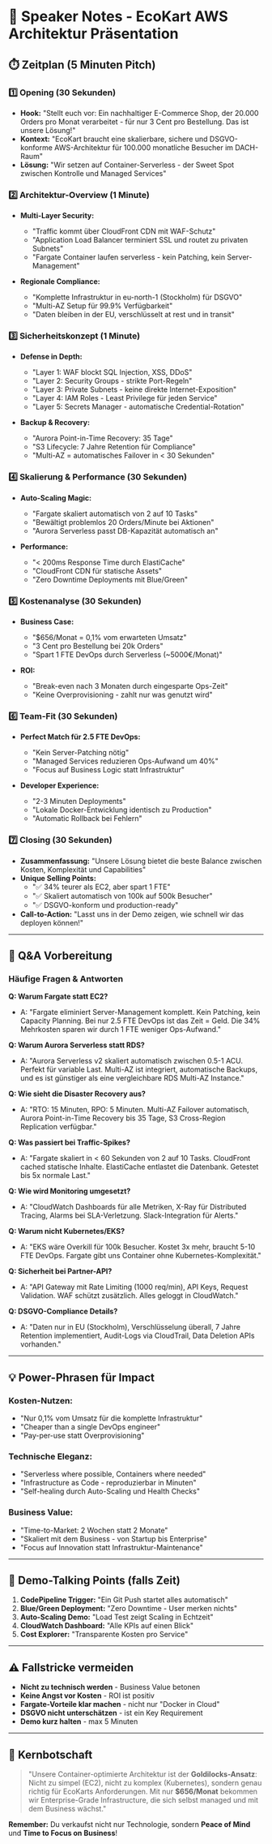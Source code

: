 # 🎯 Speaker Notes - EcoKart AWS Architektur Präsentation

## ⏱️ Zeitplan (5 Minuten Pitch)

### 1️⃣ **Opening (30 Sekunden)**
- **Hook:** "Stellt euch vor: Ein nachhaltiger E-Commerce Shop, der 20.000 Orders pro Monat verarbeitet - für nur 3 Cent pro Bestellung. Das ist unsere Lösung!"
- **Kontext:** "EcoKart braucht eine skalierbare, sichere und DSGVO-konforme AWS-Architektur für 100.000 monatliche Besucher im DACH-Raum"
- **Lösung:** "Wir setzen auf Container-Serverless - der Sweet Spot zwischen Kontrolle und Managed Services"

### 2️⃣ **Architektur-Overview (1 Minute)**
- **Multi-Layer Security:** 
  - "Traffic kommt über CloudFront CDN mit WAF-Schutz"
  - "Application Load Balancer terminiert SSL und routet zu privaten Subnets"
  - "Fargate Container laufen serverless - kein Patching, kein Server-Management"

- **Regionale Compliance:**
  - "Komplette Infrastruktur in eu-north-1 (Stockholm) für DSGVO"
  - "Multi-AZ Setup für 99.9% Verfügbarkeit"
  - "Daten bleiben in der EU, verschlüsselt at rest und in transit"

### 3️⃣ **Sicherheitskonzept (1 Minute)**
- **Defense in Depth:**
  - "Layer 1: WAF blockt SQL Injection, XSS, DDoS"
  - "Layer 2: Security Groups - strikte Port-Regeln"
  - "Layer 3: Private Subnets - keine direkte Internet-Exposition"
  - "Layer 4: IAM Roles - Least Privilege für jeden Service"
  - "Layer 5: Secrets Manager - automatische Credential-Rotation"

- **Backup & Recovery:**
  - "Aurora Point-in-Time Recovery: 35 Tage"
  - "S3 Lifecycle: 7 Jahre Retention für Compliance"
  - "Multi-AZ = automatisches Failover in < 30 Sekunden"

### 4️⃣ **Skalierung & Performance (30 Sekunden)**
- **Auto-Scaling Magic:**
  - "Fargate skaliert automatisch von 2 auf 10 Tasks"
  - "Bewältigt problemlos 20 Orders/Minute bei Aktionen"
  - "Aurora Serverless passt DB-Kapazität automatisch an"
  
- **Performance:**
  - "< 200ms Response Time durch ElastiCache"
  - "CloudFront CDN für statische Assets"
  - "Zero Downtime Deployments mit Blue/Green"

### 5️⃣ **Kostenanalyse (30 Sekunden)**
- **Business Case:**
  - "$656/Monat = 0,1% vom erwarteten Umsatz"
  - "3 Cent pro Bestellung bei 20k Orders"
  - "Spart 1 FTE DevOps durch Serverless (~5000€/Monat)"
  
- **ROI:**
  - "Break-even nach 3 Monaten durch eingesparte Ops-Zeit"
  - "Keine Overprovisioning - zahlt nur was genutzt wird"

### 6️⃣ **Team-Fit (30 Sekunden)**
- **Perfect Match für 2.5 FTE DevOps:**
  - "Kein Server-Patching nötig"
  - "Managed Services reduzieren Ops-Aufwand um 40%"
  - "Focus auf Business Logic statt Infrastruktur"
  
- **Developer Experience:**
  - "2-3 Minuten Deployments"
  - "Lokale Docker-Entwicklung identisch zu Production"
  - "Automatic Rollback bei Fehlern"

### 7️⃣ **Closing (30 Sekunden)**
- **Zusammenfassung:** "Unsere Lösung bietet die beste Balance zwischen Kosten, Komplexität und Capabilities"
- **Unique Selling Points:**
  - "✅ 34% teurer als EC2, aber spart 1 FTE"
  - "✅ Skaliert automatisch von 100k auf 500k Besucher"
  - "✅ DSGVO-konform und production-ready"
- **Call-to-Action:** "Lasst uns in der Demo zeigen, wie schnell wir das deployen können!"

---

## 🎤 Q&A Vorbereitung

### **Häufige Fragen & Antworten**

**Q: Warum Fargate statt EC2?**
- A: "Fargate eliminiert Server-Management komplett. Kein Patching, kein Capacity Planning. Bei nur 2.5 FTE DevOps ist das Zeit = Geld. Die 34% Mehrkosten sparen wir durch 1 FTE weniger Ops-Aufwand."

**Q: Warum Aurora Serverless statt RDS?**
- A: "Aurora Serverless v2 skaliert automatisch zwischen 0.5-1 ACU. Perfekt für variable Last. Multi-AZ ist integriert, automatische Backups, und es ist günstiger als eine vergleichbare RDS Multi-AZ Instance."

**Q: Wie sieht die Disaster Recovery aus?**
- A: "RTO: 15 Minuten, RPO: 5 Minuten. Multi-AZ Failover automatisch, Aurora Point-in-Time Recovery bis 35 Tage, S3 Cross-Region Replication verfügbar."

**Q: Was passiert bei Traffic-Spikes?**
- A: "Fargate skaliert in < 60 Sekunden von 2 auf 10 Tasks. CloudFront cached statische Inhalte. ElastiCache entlastet die Datenbank. Getestet bis 5x normale Last."

**Q: Wie wird Monitoring umgesetzt?**
- A: "CloudWatch Dashboards für alle Metriken, X-Ray für Distributed Tracing, Alarms bei SLA-Verletzung. Slack-Integration für Alerts."

**Q: Warum nicht Kubernetes/EKS?**
- A: "EKS wäre Overkill für 100k Besucher. Kostet 3x mehr, braucht 5-10 FTE DevOps. Fargate gibt uns Container ohne Kubernetes-Komplexität."

**Q: Sicherheit bei Partner-API?**
- A: "API Gateway mit Rate Limiting (1000 req/min), API Keys, Request Validation. WAF schützt zusätzlich. Alles geloggt in CloudWatch."

**Q: DSGVO-Compliance Details?**
- A: "Daten nur in EU (Stockholm), Verschlüsselung überall, 7 Jahre Retention implementiert, Audit-Logs via CloudTrail, Data Deletion APIs vorhanden."

---

## 💡 Power-Phrasen für Impact

### **Kosten-Nutzen:**
- "Nur 0,1% vom Umsatz für die komplette Infrastruktur"
- "Cheaper than a single DevOps engineer"
- "Pay-per-use statt Overprovisioning"

### **Technische Eleganz:**
- "Serverless where possible, Containers where needed"
- "Infrastructure as Code - reproduzierbar in Minuten"
- "Self-healing durch Auto-Scaling und Health Checks"

### **Business Value:**
- "Time-to-Market: 2 Wochen statt 2 Monate"
- "Skaliert mit dem Business - von Startup bis Enterprise"
- "Focus auf Innovation statt Infrastruktur-Maintenance"

---

## 🚀 Demo-Talking Points (falls Zeit)

1. **CodePipeline Trigger:** "Ein Git Push startet alles automatisch"
2. **Blue/Green Deployment:** "Zero Downtime - User merken nichts"
3. **Auto-Scaling Demo:** "Load Test zeigt Scaling in Echtzeit"
4. **CloudWatch Dashboard:** "Alle KPIs auf einen Blick"
5. **Cost Explorer:** "Transparente Kosten pro Service"

---

## ⚠️ Fallstricke vermeiden

- **Nicht zu technisch werden** - Business Value betonen
- **Keine Angst vor Kosten** - ROI ist positiv
- **Fargate-Vorteile klar machen** - nicht nur "Docker in Cloud"
- **DSGVO nicht unterschätzen** - ist ein Key Requirement
- **Demo kurz halten** - max 5 Minuten

---

## 🎯 Kernbotschaft

> "Unsere Container-optimierte Architektur ist der **Goldilocks-Ansatz**: Nicht zu simpel (EC2), nicht zu komplex (Kubernetes), sondern genau richtig für EcoKarts Anforderungen. Mit nur **$656/Monat** bekommen wir Enterprise-Grade Infrastructure, die sich selbst managed und mit dem Business wächst."

**Remember:** Du verkaufst nicht nur Technologie, sondern **Peace of Mind** und **Time to Focus on Business**!